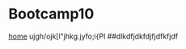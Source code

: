 # Bootcamp10
[home](https://wlad999.github.io/Bootcamp10/day01/index.html)
ujgh/ojk[l"jhkg.jyfo;i{PI
##dlkdfjdkfdjfjdfkfjdf
